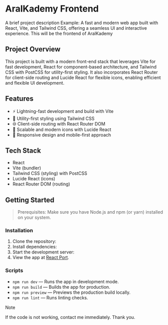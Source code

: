 # AralKademy Frontend
A brief project description
Example: A fast and modern web app built with React, Vite, and Tailwind CSS, offering a seamless UI and interactive experience.
This will be the frontend of AralKademy

## Project Overview
This project is built with a modern front-end stack that leverages Vite for fast development, React for component-based architecture, and Tailwind CSS with PostCSS for utility-first styling. It also incorporates React Router for client-side routing and Lucide React for flexible icons, enabling efficient and flexible UI development.

## Features
- ⚡ Lightning-fast development and build with Vite
- 🎨 Utility-first styling using Tailwind CSS
- 🌐 Client-side routing with React Router DOM
- 🎉 Scalable and modern icons with Lucide React
- 📱 Responsive design and mobile-first approach

## Tech Stack
- React
- Vite (bundler)
- Tailwind CSS (styling) with PostCSS
- Lucide React (icons)
- React Router DOM (routing)

## Getting Started
> Prerequisites:
> Make sure you have Node.js and npm (or yarn) installed on your system.

### Installation
1. Clone the repository:
2. Install dependencies:
3. Start the development server:
4. View the app at [React Port](http://localhost:3000).

### Scripts
- `npm run dev` — Runs the app in development mode.
- `npm run build` — Builds the app for production.
- `npm run preview` — Previews the production build locally.
- `npm run lint` — Runs linting checks.

> [!NOTE]
> If the code is not working, contact me immediately. Thank you.

[^1]: Tailwind CSS Documentation: [Tailwind CSS](https://tailwindcss.com/docs/content-configuration).

[^2]: Lucide React Documentation: [Lucide React](https://lucide.dev/).